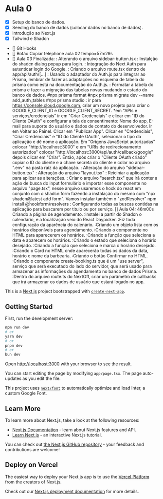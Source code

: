 # Aula 0
- [x] Setup do banco de dados.
- [x] Seeding do banco de dados (colocar dados no banco de dados).
- [x] Introdução ao Next.js
- [x] Tailwind e Shadcn
- [] Git Hooks
- [] Botão Copiar telephone aula 02 tempo=57m29s
- [] Aula 03 Finalizada:
    : Alterando o arquivo sidebar-button.tsx
    : Instalção do shadcn dialog popup para login.
    : Integração do Next Auth para autenticar login do Google.
    : Criando o arquivo route.tsx dentro de app/api/auth/[...]
    : Usando o adaptador do Auth.js para integrar ao Prisma, lembrar de fazer as adaptações no esquema de tabela do prisma como está na documentação do Auth.js.
    : Formatar a tabela do prisma e fazer a migração das tabelas novas mudando o estado do banco de dados. #npx prisma format #npx prisma migrate dev --name add_auth_tables #npx prisma studio
    : ir para https://console.cloud.google.com, criar um novo projeto para criar o GOOGLE_CLIENT_ID e GOOGLE_CLIENT_SECRET. *em "APIs e serviços/credenciais" ir em "Criar Credenciais" e clicar em "ID do Cliente OAuth" e configurar a tela de consentimento: Nome do app, E-mail para suporte do usuário e dados de contato do desenvolvedor. Ir em Voltar ao Painel. Clicar em "Publicar App". Clicar en "Credenciais", "Criar Credenciais" e "ID do Cliente OAuth", selecionar o tipo da aplicação e dê nome a aplicação. Em "Origens JavaScript autorizadas" colocar "http://localhost:3000" e em "URIs de redirecionamento autorizados" colocar "http://localhost:3000/api/auth/callback/google" depois clicar em "Criar". Então, após criar o "Cliente OAuth criado" copiar o ID do cliente e a chave secreta do cliente e colar no arquivo ".env" na pasta raiz da aplicação.
    : Alteração do arquivo "sidebar-button.tsx"
    : Alteração do arquivo "layout.tsx"
    : Reiciniar a aplicação para aplicar as alterações.
    : Criar o arquivo "search.tsx" que irá conter a ação de busca do input formulário e importar esse componente no arquivo "page.tsx", nesse arquivo usaremos o hock do react em conjunto com o shadcn form fazendo a instalação do mesmo com "npx shadcn@latest add form". Vamos instalar também o "zodResolver" npm install @hookform/resolvers
    : Configurando todas as buscas contidas na aplicação para buscarem por titulo ou por serviço.
[] Aula 04: 46m00s Criando  a página de agendamento.
    :Instalei a partir do Shadcn o calendário, e a localização veio do React Daypicker.
    :Fiz toda configuração da aparência do calenário.
    :Criando um objeto lista com os horários disponíveis para agendamento.
    :Criando o componente no HTML para aparecerem os horários.
    :Criando a função que seleciona a data e aparecem os horários.
    :Criando o estado que seleciona o horário desejado.
    :Criando a função que seleciona e marca o horário desejado.
    :Criando o Card no HTML onde aparecerão todas os dados da data, horário e nome da barbearia.
    :Criando o botão Confirmar no HTML.
    :Criando o componente create-booking.ts que é um "use server", serviço que será executado do lado do servidor, que será usado para armazenar as informações do agendamento no banco de dados Prisma.
    :Dentro do arquivo route.ts do NextOff, criar um parâmetro de callbacks que irá armazenar os dados de usuário que estará logado no app.


This is a [Next.js](https://nextjs.org/) project bootstrapped with [`create-next-app`](https://github.com/vercel/next.js/tree/canary/packages/create-next-app).

## Getting Started

First, run the development server:

```bash
npm run dev
# or
yarn dev
# or
pnpm dev
# or
bun dev
```

Open [http://localhost:3000](http://localhost:3000) with your browser to see the result.

You can start editing the page by modifying `app/page.tsx`. The page auto-updates as you edit the file.

This project uses [`next/font`](https://nextjs.org/docs/basic-features/font-optimization) to automatically optimize and load Inter, a custom Google Font.

## Learn More

To learn more about Next.js, take a look at the following resources:

- [Next.js Documentation](https://nextjs.org/docs) - learn about Next.js features and API.
- [Learn Next.js](https://nextjs.org/learn) - an interactive Next.js tutorial.

You can check out [the Next.js GitHub repository](https://github.com/vercel/next.js/) - your feedback and contributions are welcome!

## Deploy on Vercel

The easiest way to deploy your Next.js app is to use the [Vercel Platform](https://vercel.com/new?utm_medium=default-template&filter=next.js&utm_source=create-next-app&utm_campaign=create-next-app-readme) from the creators of Next.js.

Check out our [Next.js deployment documentation](https://nextjs.org/docs/deployment) for more details.
